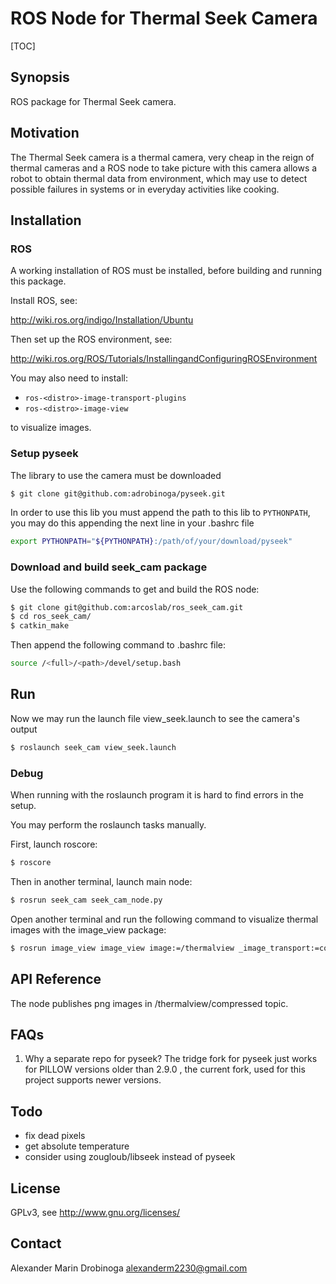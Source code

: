 # ROS Node for Thermal Seek Camera

[TOC]

## Synopsis

ROS package for Thermal Seek camera.

## Motivation

The Thermal Seek camera is a thermal camera, very cheap in the reign of thermal cameras and a ROS node to take picture with this camera allows a robot to obtain thermal data from environment, which may use to detect possible failures in systems or in everyday activities like cooking.

## Installation

### ROS

A working installation of ROS must be installed, before building and running this package.

Install ROS, see:

http://wiki.ros.org/indigo/Installation/Ubuntu

Then set up the ROS environment, see:

http://wiki.ros.org/ROS/Tutorials/InstallingandConfiguringROSEnvironment

You may also need to install:

- `ros-<distro>-image-transport-plugins`
- `ros-<distro>-image-view`

to visualize images.

### Setup pyseek

The library to use the camera must be downloaded

```bash
$ git clone git@github.com:adrobinoga/pyseek.git
```

In order to use this lib you must append the path to this lib to `PYTHONPATH`, you may do this appending the next line in your .bashrc file

```bash
export PYTHONPATH="${PYTHONPATH}:/path/of/your/download/pyseek"
```

### Download and build seek_cam package

Use the following commands to get and build the ROS node:

```bash
$ git clone git@github.com:arcoslab/ros_seek_cam.git
$ cd ros_seek_cam/
$ catkin_make
```

Then append the following command to .bashrc file:

```bash
source /<full>/<path>/devel/setup.bash
```

## Run

Now we may run the launch file view_seek.launch to see the camera's output

```bash
$ roslaunch seek_cam view_seek.launch
```

### Debug

When running with the roslaunch program it is hard to find errors in the setup.

You may perform the roslaunch tasks manually.

First, launch roscore:

```bash
$ roscore
```

Then in another terminal, launch main node:

```bash
$ rosrun seek_cam seek_cam_node.py
```

Open another terminal and run the following command to visualize thermal images with the image_view package:

```bash
$ rosrun image_view image_view image:=/thermalview _image_transport:=compressed
```

## API Reference

The node publishes png images in /thermalview/compressed topic.

## FAQs

1. Why a separate repo for pyseek?
The tridge fork for pyseek just works for PILLOW versions older than 2.9.0 , the current fork, used for this project supports newer versions.

## Todo

- fix dead pixels
- get absolute temperature
- consider using zougloub/libseek instead of pyseek

## License

GPLv3, see <http://www.gnu.org/licenses/>

## Contact

Alexander Marin Drobinoga <alexanderm2230@gmail.com>

